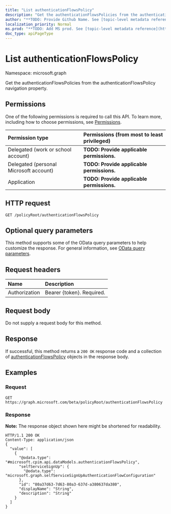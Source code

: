 ```yaml
---
title: "List authenticationFlowsPolicy"
description: "Get the authenticationFlowsPolicies from the authenticationFlowsPolicy navigation property."
author: "**TODO: Provide Github Name. See [topic-level metadata reference](https://msgo.azurewebsites.net/add/document/guidelines/metadata.html#topic-level-metadata)**"
localization_priority: Normal
ms.prod: "**TODO: Add MS prod. See [topic-level metadata reference](https://msgo.azurewebsites.net/add/document/guidelines/metadata.html#topic-level-metadata)**"
doc_type: apiPageType
---
```


# List authenticationFlowsPolicy

Namespace: microsoft.graph

Get the authenticationFlowsPolicies from the authenticationFlowsPolicy navigation property.

## Permissions
One of the following permissions is required to call this API. To learn more, including how to choose permissions, see [Permissions](/concepts/permissions-reference.md).

|Permission type|Permissions (from most to least privileged)|
|:---|:---|
|Delegated (work or school account)|**TODO: Provide applicable permissions.**|
|Delegated (personal Microsoft account)|**TODO: Provide applicable permissions.**|
|Application|**TODO: Provide applicable permissions.**|

## HTTP request

<!-- {
  "blockType": "ignored"
}
-->
``` http
GET /policyRoot/authenticationFlowsPolicy
```

## Optional query parameters
This method supports some of the OData query parameters to help customize the response. For general information, see [OData query parameters](/graph/query-parameters).

## Request headers
|Name|Description|
|:---|:---|
|Authorization|Bearer {token}. Required.|

## Request body
Do not supply a request body for this method.

## Response

If successful, this method returns a `200 OK` response code and a collection of [authenticationFlowsPolicy](../resources/authenticationflowspolicy.md) objects in the response body.

## Examples

### Request
<!-- {
  "blockType": "request",
  "name": "get_authenticationflowspolicy"
}
-->
``` http
GET https://graph.microsoft.com/beta/policyRoot/authenticationFlowsPolicy
```


### Response
**Note:** The response object shown here might be shortened for readability.
<!-- {
  "blockType": "response",
  "truncated": true,
  "@odata.type": "collection(microsoft.cpim.api.datamodels.authenticationflowspolicy)"
}
-->
``` http
HTTP/1.1 200 OK
Content-Type: application/json
{
  "value": [
    {
      "@odata.type": "#microsoft.cpim.api.dataModels.authenticationFlowsPolicy",
      "selfServiceSignUp": {
        "@odata.type": "microsoft.graph.selfServiceSignUpAuthenticationFlowConfiguration"
      },
      "id": "80a37d63-7d63-80a3-637d-a380637da380",
      "displayName": "String",
      "description": "String"
    }
  ]
}
```

